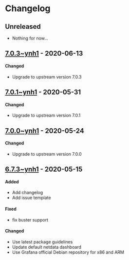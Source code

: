 Changelog
=========

## Unreleased
- Nothing for now...

## [7.0.3~ynh1](https://github.com/YunoHost-Apps/grafana_ynh/pull/21) - 2020-06-13

#### Changed
* Upgrade to upstream version 7.0.3

## [7.0.1~ynh1](https://github.com/YunoHost-Apps/grafana_ynh/pull/21) - 2020-05-31

#### Changed
* Upgrade to upstream version 7.0.1

## [7.0.0~ynh1](https://github.com/YunoHost-Apps/grafana_ynh/pull/21) - 2020-05-24

#### Changed
* Upgrade to upstream version 7.0.0

## [6.7.3~ynh1](https://github.com/YunoHost-Apps/grafana_ynh/pull/21) - 2020-05-15

#### Added
* Add changelog
* Add issue template

#### Fixed
* fix buster support

#### Changed
* Use latest package guidelines
* Update default netdata dashboard
* Use Grafana official Debian repository for x86 and ARM
